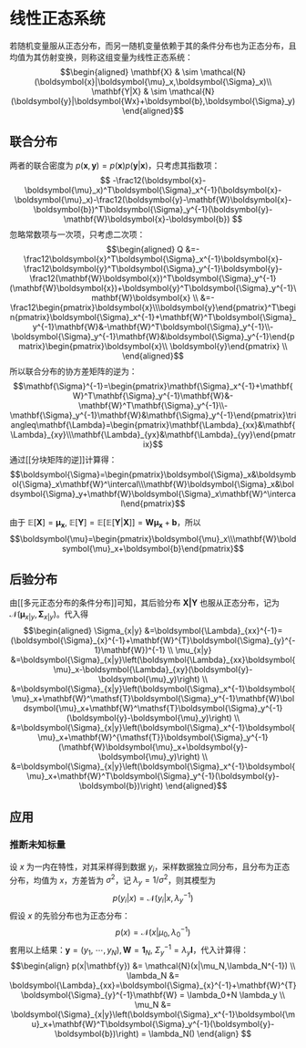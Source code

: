 # 线性正态系统

若随机变量服从正态分布，而另一随机变量依赖于其的条件分布也为正态分布，且均值为其仿射变换，则称这组变量为线性正态系统：
$$\begin{aligned}
\mathbf{X} & \sim \mathcal{N}(\boldsymbol{x}|\boldsymbol{\mu}_x,\boldsymbol{\Sigma}_x)\\
\mathbf{Y|X} & \sim \mathcal{N}(\boldsymbol{y}|\boldsymbol{Wx}+\boldsymbol{b},\boldsymbol{\Sigma}_y)\end{aligned}$$

## 联合分布

两者的联合密度为 $p(\boldsymbol x,\boldsymbol y)=p(\boldsymbol x)p(\boldsymbol y|\boldsymbol x)$，只考虑其指数项：
$$ -\frac12(\boldsymbol{x}-\boldsymbol{\mu}_x)^T\boldsymbol{\Sigma}_x^{-1}(\boldsymbol{x}-\boldsymbol{\mu}_x)-\frac12(\boldsymbol{y}-\mathbf{W}\boldsymbol{x}-\boldsymbol{b})^T\boldsymbol{\Sigma}_y^{-1}(\boldsymbol{y}-\mathbf{W}\boldsymbol{x}-\boldsymbol{b}) $$
忽略常数项与一次项，只考虑二次项：
$$\begin{aligned}
Q &=-\frac12\boldsymbol{x}^T\boldsymbol{\Sigma}_x^{-1}\boldsymbol{x}-\frac12\boldsymbol{y}^T\boldsymbol{\Sigma}_y^{-1}\boldsymbol{y}-\frac12(\mathbf{W}\boldsymbol{x})^T\boldsymbol{\Sigma}_y^{-1}(\mathbf{W}\boldsymbol{x})+\boldsymbol{y}^T\boldsymbol{\Sigma}_y^{-1}\mathbf{W}\boldsymbol{x} \\
&=-\frac12\begin{pmatrix}\boldsymbol{x}\\\boldsymbol{y}\end{pmatrix}^T\begin{pmatrix}\boldsymbol{\Sigma}_x^{-1}+\mathbf{W}^T\boldsymbol{\Sigma}_y^{-1}\mathbf{W}&-\mathbf{W}^T\boldsymbol{\Sigma}_y^{-1}\\-\boldsymbol{\Sigma}_y^{-1}\mathbf{W}&\boldsymbol{\Sigma}_y^{-1}\end{pmatrix}\begin{pmatrix}\boldsymbol{x}\\ \boldsymbol{y}\end{pmatrix} \\
\end{aligned}$$
所以联合分布的协方差矩阵的逆为：
$$\mathbf{\Sigma}^{-1}=\begin{pmatrix}\mathbf{\Sigma}_x^{-1}+\mathbf{W}^T\mathbf{\Sigma}_y^{-1}\mathbf{W}&-\mathbf{W}^T\mathbf{\Sigma}_y^{-1}\\-\mathbf{\Sigma}_y^{-1}\mathbf{W}&\mathbf{\Sigma}_y^{-1}\end{pmatrix}\triangleq\mathbf{\Lambda}=\begin{pmatrix}\mathbf{\Lambda}_{xx}&\mathbf{\Lambda}_{xy}\\\mathbf{\Lambda}_{yx}&\mathbf{\Lambda}_{yy}\end{pmatrix}$$
通过[[分块矩阵的逆]]计算得：
$$\boldsymbol{\Sigma}=\begin{pmatrix}\boldsymbol{\Sigma}_x&\boldsymbol{\Sigma}_x\mathbf{W}^\intercal\\\mathbf{W}\boldsymbol{\Sigma}_x&\boldsymbol{\Sigma}_y+\mathbf{W}\boldsymbol{\Sigma}_x\mathbf{W}^\intercal\end{pmatrix}$$

由于 $\mathbb{E}[\mathbf{X}]=\mathbf{\mu_x} ,\ \mathbb{E}[\mathbf{Y}]=\mathbb{E}[\mathbb{E}[\mathbf{Y}|\mathbf{X}]]=\mathbf{W\mu_x}+\mathbf{b}$，所以
$$\boldsymbol{\mu}=\begin{pmatrix}\boldsymbol{\mu}_x\\\mathbf{W}\boldsymbol{\mu}_x+\boldsymbol{b}\end{pmatrix}$$

## 后验分布

由[[多元正态分布的条件分布]]可知，其后验分布 $\mathbf{X|Y}$ 也服从正态分布，记为 $\mathcal{N}(\boldsymbol{\mu}_{x|y},\boldsymbol{\Sigma}_{x|y})$。代入得
$$\begin{aligned}
\Sigma_{x|y} &=\boldsymbol{\Lambda}_{xx}^{-1}=(\boldsymbol{\Sigma}_{x}^{-1}+\mathbf{W}^{T}\boldsymbol{\Sigma}_{y}^{-1}\mathbf{W})^{-1} \\
\mu_{x|y} &=\boldsymbol{\Sigma}_{x|y}\left(\boldsymbol{\Lambda}_{xx}\boldsymbol{\mu}_x-\boldsymbol{\Lambda}_{xy}(\boldsymbol{y}-\boldsymbol{\mu}_y)\right) \\
&=\boldsymbol{\Sigma}_{x|y}\left(\boldsymbol{\Sigma}_x^{-1}\boldsymbol{\mu}_x+\mathbf{W}^\mathsf{T}\boldsymbol{\Sigma}_y^{-1}\mathbf{W}\boldsymbol{\mu}_x+\mathbf{W}^\mathsf{T}\boldsymbol{\Sigma}_y^{-1}(\boldsymbol{y}-\boldsymbol{\mu}_y)\right) \\
&=\boldsymbol{\Sigma}_{x|y}\left(\boldsymbol{\Sigma}_x^{-1}\boldsymbol{\mu}_x+\mathbf{W}^{\mathsf{T}}\boldsymbol{\Sigma}_y^{-1}(\mathbf{W}\boldsymbol{\mu}_x+\boldsymbol{y}-\boldsymbol{\mu}_y)\right) \\
&=\boldsymbol{\Sigma}_{x|y}\left(\boldsymbol{\Sigma}_x^{-1}\boldsymbol{\mu}_x+\mathbf{W}^T\boldsymbol{\Sigma}_y^{-1}(\boldsymbol{y}-\boldsymbol{b})\right)
\end{aligned}$$

## 应用

### 推断未知标量

设 $x$ 为一内在特性，对其采样得到数据 $y_i$，采样数据独立同分布，且分布为正态分布，均值为 $x$，方差皆为 $\sigma^2$，记 $\lambda_y=1 / \sigma^2$，则其模型为
$$ p(y_i|x)=\mathcal{N}(y_i|x,\lambda_y^{-1}) $$
假设 $x$ 的先验分布也为正态分布：
$$ p(x)=\mathcal{N}(x|\mu_0,\lambda_{0}^{-1}) $$
套用以上结果：$\mathbf{y}=(y_1,\ \cdots,y_N),\mathbf{W}=\mathbf{1}_N,\ \Sigma^{-1}_y=\lambda_y \mathbf{I}$，代入计算得：
$$\begin{align}
p(x|\mathbf{y}) &= \mathcal{N}(x|\mu_N,\lambda_N^{-1}) \\
\lambda_N &= \boldsymbol{\Lambda}_{xx}=\boldsymbol{\Sigma}_{x}^{-1}+\mathbf{W}^{T}\boldsymbol{\Sigma}_{y}^{-1}\mathbf{W} = \lambda_0+N \lambda_y \\
\mu_N &= \boldsymbol{\Sigma}_{x|y}\left(\boldsymbol{\Sigma}_x^{-1}\boldsymbol{\mu}_x+\mathbf{W}^T\boldsymbol{\Sigma}_y^{-1}(\boldsymbol{y}-\boldsymbol{b})\right) = \lambda_N()
\end{align} $$
